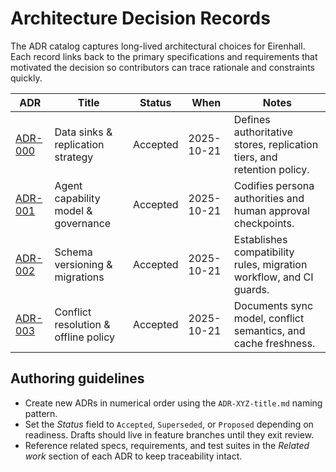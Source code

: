 # Architecture Decision Records

The ADR catalog captures long-lived architectural choices for Eirenhall. Each record
links back to the primary specifications and requirements that motivated the
decision so contributors can trace rationale and constraints quickly.

| ADR | Title | Status | When | Notes |
| --- | --- | --- | --- | --- |
| [ADR-000](ADR-000-data-sinks-and-replication.md) | Data sinks & replication strategy | Accepted | 2025-10-21 | Defines authoritative stores, replication tiers, and retention policy. |
| [ADR-001](ADR-001-agent-capability-model.md) | Agent capability model & governance | Accepted | 2025-10-21 | Codifies persona authorities and human approval checkpoints. |
| [ADR-002](ADR-002-schema-versioning-and-migrations.md) | Schema versioning & migrations | Accepted | 2025-10-21 | Establishes compatibility rules, migration workflow, and CI guards. |
| [ADR-003](ADR-003-conflict-resolution-and-offline-policy.md) | Conflict resolution & offline policy | Accepted | 2025-10-21 | Documents sync model, conflict semantics, and cache freshness. |

## Authoring guidelines

- Create new ADRs in numerical order using the `ADR-XYZ-title.md` naming
  pattern.
- Set the *Status* field to `Accepted`, `Superseded`, or `Proposed` depending on
  readiness. Drafts should live in feature branches until they exit review.
- Reference related specs, requirements, and test suites in the *Related work*
  section of each ADR to keep traceability intact.
